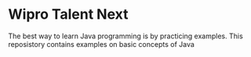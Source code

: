# Wipro Talent Next


The best way to learn Java programming is by practicing examples. This reposistory contains examples on basic concepts of Java
